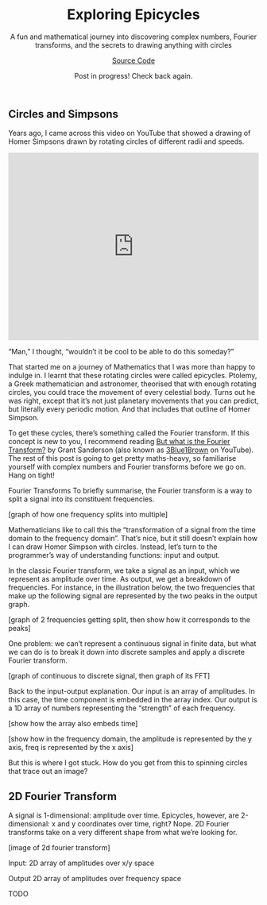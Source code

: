 <div style="display: none;">
Outline:
Motivation
I’ve seen those cool youtube vids: https://www.youtube.com/watch?v=QVuU2YCwHjw
I went down a rabbit hole of exploring Fourier transforms, etc
But I never really understood how to get from a Fourier transform to a video like that.
So let’s explore that together. For this, I assume you have a brief understanding of complex numbers
Fourier Transform (brief intro)
1D signal -> 1D array of numbers
You get a 1D array back
The array index = strength of that frequency. Since no time units, use the array index as “time”
Taking it to 2D
This was where I got lost. How do you get anywhere from here? Do we do a 2D fourier transform? How do we get the X and Y coordinates into this formula?
Our inputs: (X, Y) coordinates over time
Idea 1: Take X and Y and fourier transform separately
???
Idea 2: 2D fourier transform? but how do we put those numbers into a 2D grid?
Idea 3: 1D signal of complex numbers -> 1D array complex numbers, since it’s still a 1D transformation
But how does this translate into epicycles? My understanding is each circle needs a corresponding frequency and amplitude, but how do we know what phase?
Turns out in the 1D signal, you do get a complex number back too. That encodes the phase.
In 2D, you’re given a complex number back that indicates the phase. In fact, the complex number already includes 2 things: the size (the abs of the complex number), and the phase (the arg of the complex number). Then as before, the frequency is given by the index.
Putting It Together
Run the numpy libraries
PILLOW to make the images. We take all the circles, sort them in decreasing order of size, then render them on a provided base image
We then use FFMPEG with the following command to render the video
Conclusion
THERE. This final project was years in the making of coming back to the Fourier transform, etc. And it’s finally done! I can rest well.
</div>
<header>

<h1>Exploring Epicycles</h1>

<p>A fun and mathematical journey into discovering complex numbers, Fourier transforms, and the secrets to drawing anything with circles</p>

<p><a href="/project/shard-game/" target="_blank" rel="noopener noreferrer">Source Code</a></p>

<p align=center>
  Post in progress! Check back again.
</p>


</header>

## Circles and Simpsons
Years ago, I came across this video on YouTube that showed a drawing of Homer Simpsons drawn by rotating circles of different radii and speeds.

<p align=center>
  <iframe style="width: min(100%, 600px); aspect-ratio: 4 / 3;" src="https://www.youtube.com/embed/QVuU2YCwHjw" title="YouTube video player" frameborder="0" allow="accelerometer; autoplay; clipboard-write; encrypted-media; gyroscope; picture-in-picture; web-share" allowfullscreen></iframe>
</p>

“Man,” I thought, “wouldn’t it be cool to be able to do this someday?”

That started me on a journey of Mathematics that I was more than happy to indulge in. I learnt that these rotating circles were called epicycles. Ptolemy, a Greek mathematician and astronomer, theorised that with enough rotating circles, you could trace the movement of every celestial body. Turns out he was right, except that it’s not just planetary movements that you can predict, but literally every periodic motion. And that includes that outline of Homer Simpson.

To get these cycles, there’s something called the Fourier transform. If this concept is new to you, I recommend reading <a href="https://www.3blue1brown.com/lessons/fourier-transforms" target="_blank" rel="noopener noreferrer">But what is the Fourier Transform?</a> by Grant Sanderson (also known as <a href="https://www.youtube.com/@3blue1brown" target="_blank" rel="noopener noreferrer">3Blue1Brown</a> on YouTube). The rest of this post is going to get pretty maths-heavy, so familiarise yourself with complex numbers and Fourier transforms before we go on. Hang on tight!

Fourier Transforms
To briefly summarise, the Fourier transform is a way to split a signal into its constituent frequencies.

[graph of how one frequency splits into multiple]

Mathematicians like to call this the “transformation of a signal from the time domain to the frequency domain”. That’s nice, but it still doesn’t explain how I can draw Homer Simpson with circles. Instead, let’s turn to the programmer’s way of understanding functions: input and output.

In the classic Fourier transform, we take a signal as an input, which we represent as amplitude over time. As output, we get a breakdown of frequencies. For instance, in the illustration below, the two frequencies that make up the following signal are represented by the two peaks in the output graph.

[graph of 2 frequencies getting split, then show how it corresponds to the peaks]

One problem: we can’t represent a continuous signal in finite data, but what we can do is to break it down into discrete samples and apply a discrete Fourier transform.

[graph of continuous to discrete signal, then graph of its FFT]

Back to the input-output explanation. Our input is an array of amplitudes. In this case, the time component is embedded in the array index. Our output is a 1D array of numbers representing the “strength” of each frequency.

[show how the array also embeds time]

[show how in the frequency domain, the amplitude is represented by the y axis, freq is represented by the x axis]

But this is where I got stuck. How do you get from this to spinning circles that trace out an image?
## 2D Fourier Transform
A signal is 1-dimensional: amplitude over time. Epicycles, however, are 2-dimensional: x and y coordinates over time, right? Nope. 2D Fourier transforms take on a very different shape from what we’re looking for.

[image of 2d fourier transform]

Input:
2D array of amplitudes over x/y space

Output
2D array of amplitudes over frequency space

TODO







